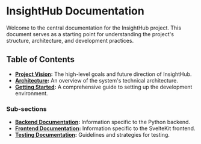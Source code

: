 # InsightHub Documentation

Welcome to the central documentation for the InsightHub project. This document serves as a starting point for understanding the project's structure, architecture, and development practices.

## Table of Contents

- **[Project Vision](./VISION.md):** The high-level goals and future direction of InsightHub.
- **[Architecture](./ARCHITECTURE.md):** An overview of the system's technical architecture.
- **[Getting Started](./GETTING_STARTED.md):** A comprehensive guide to setting up the development environment.

### Sub-sections

- **[Backend Documentation](./backend/README.md):** Information specific to the Python backend.
- **[Frontend Documentation](./frontend/README.md):** Information specific to the SvelteKit frontend.
- **[Testing Documentation](./testing/README.md):** Guidelines and strategies for testing.
